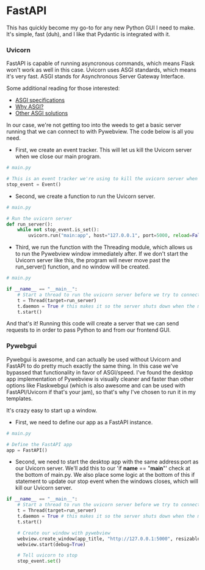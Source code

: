 # FastAPI
This has quickly become my go-to for any new Python GUI I need to make. It's simple, fast (duh), and I like that Pydantic is integrated with it.

### Uvicorn
FastAPI is capable of running asyncronous commands, which means Flask won't work as well in this case. Uvicorn uses ASGI standards, which means it's very fast. ASGI stands for Asynchronous Server Gateway Interface.

Some additional reading for those interested:
- [ASGI specifications](https://www.uvicorn.org/#the-asgi-interface)
- [Why ASGI?](https://www.uvicorn.org/#why-asgi)
- [Other ASGI solutions](https://www.uvicorn.org/#alternative-asgi-servers)

In our case, we're not getting too into the weeds to get a basic server running that we can connect to with Pywebview. The code below is all you need. 
- First, we create an event tracker. This will let us kill the Uvicorn server when we close our main program.

```python
# main.py

# This is an event tracker we're using to kill the uvicorn server when the app gets closed
stop_event = Event()
```
- Second, we create a function to run the Uvicorn server.
```python
# main.py

# Run the uvicorn server
def run_server():
	while not stop_event.is_set():
		uvicorn.run("main:app", host="127.0.0.1", port=5000, reload=False)
```
- Third, we run the function with the Threading module, which allows us to run the Pywebview window immediately after. If we don't start the Uvicorn server like this, the program will never move past the run_server() function, and no window will be created.
```python
# main.py

if __name__ == "__main__":
	# Start a thread to run the uvicorn server before we try to connect to it with pywebview
	t = Thread(target=run_server)
	t.daemon = True # this makes it so the server shuts down when the main program exits
	t.start()
```
And that's it! Running this code will create a server that we can send requests to in order to pass Python to and from our frontend GUI.

### Pywebgui
Pywebgui is awesome, and can actually be used without Uvicorn and FastAPI to do pretty much exactly the same thing. In this case we've bypassed that functionality in favor of ASGI/speed. I've found the desktop app implementation of Pywebview is visually cleaner and faster than other options like Flaskwebgui (which is also awesome and can be used with FastAPI/Uvicorn if that's your jam), so that's why I've chosen to run it in my templates.

It's crazy easy to start up a window.
- First, we need to define our app as a FastAPI instance.
```python
# main.py

# Define the FastAPI app
app = FastAPI()
```
- Second, we need to start the desktop app with the same address:port as our Uvicorn server. We'll add this to our 'if __name__ == "__main__"' check at the bottom of main.py. We also place some logic at the bottom of this if statement to update our stop event when the windows closes, which will kill our Uvicorn server.
```python
if __name__ == "__main__":
	# Start a thread to run the uvicorn server before we try to connect to it with pywebview
	t = Thread(target=run_server)
	t.daemon = True # this makes it so the server shuts down when the main program exits
	t.start()

	# Create our window with pywebview
	webview.create_window(app_title, "http://127.0.0.1:5000", resizable=True, maximized=True)
	webview.start(debug=True)

	# Tell uvicorn to stop
	stop_event.set()
```